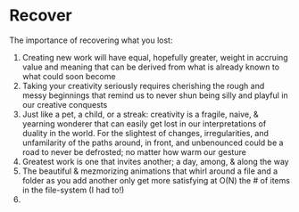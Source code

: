 # Recover

The importance of recovering what you lost:

1. Creating new work will have equal, hopefully greater, weight in accruing value and meaning that can be derived from what is already known to what could soon become
2. Taking your creativity seriously requires cherishing the rough and messy beginnings that remind us to never shun being silly and playful in our creative conquests
3. Just like a pet, a child, or a streak: creativity is a fragile, naive, & yearning wonderer that can easily get lost in our interpretations of duality in the world. For the slightest of changes, irregularities, and unfamilarity of the paths around, in front, and unbenounced could be a road to never be defrosted; no matter how warm our gesture 
4. Greatest work is one that invites another; a day, among, & along the way
5. The beautiful & mezmorizing animations that whirl around a file and a folder as you add another only get more satisfying at O(N) the # of items in the file-system (I had to!)
6. 
